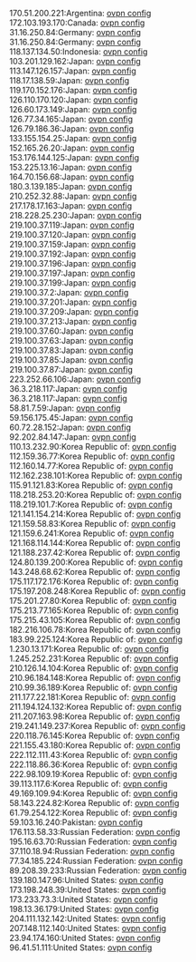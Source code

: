 170.51.200.221:Argentina: [ovpn config](vpn/170_51_200_221.ovpn)  
172.103.193.170:Canada: [ovpn config](vpn/172_103_193_170.ovpn)  
31.16.250.84:Germany: [ovpn config](vpn/31_16_250_84.ovpn)  
31.16.250.84:Germany: [ovpn config](vpn/31_16_250_84.ovpn)  
118.137.134.50:Indonesia: [ovpn config](vpn/118_137_134_50.ovpn)  
103.201.129.162:Japan: [ovpn config](vpn/103_201_129_162.ovpn)  
113.147.126.157:Japan: [ovpn config](vpn/113_147_126_157.ovpn)  
118.17.138.59:Japan: [ovpn config](vpn/118_17_138_59.ovpn)  
119.170.152.176:Japan: [ovpn config](vpn/119_170_152_176.ovpn)  
126.110.170.120:Japan: [ovpn config](vpn/126_110_170_120.ovpn)  
126.60.173.149:Japan: [ovpn config](vpn/126_60_173_149.ovpn)  
126.77.34.165:Japan: [ovpn config](vpn/126_77_34_165.ovpn)  
126.79.186.36:Japan: [ovpn config](vpn/126_79_186_36.ovpn)  
133.155.154.25:Japan: [ovpn config](vpn/133_155_154_25.ovpn)  
152.165.26.20:Japan: [ovpn config](vpn/152_165_26_20.ovpn)  
153.176.144.125:Japan: [ovpn config](vpn/153_176_144_125.ovpn)  
153.225.13.16:Japan: [ovpn config](vpn/153_225_13_16.ovpn)  
164.70.156.68:Japan: [ovpn config](vpn/164_70_156_68.ovpn)  
180.3.139.185:Japan: [ovpn config](vpn/180_3_139_185.ovpn)  
210.252.32.88:Japan: [ovpn config](vpn/210_252_32_88.ovpn)  
217.178.17.163:Japan: [ovpn config](vpn/217_178_17_163.ovpn)  
218.228.25.230:Japan: [ovpn config](vpn/218_228_25_230.ovpn)  
219.100.37.119:Japan: [ovpn config](vpn/219_100_37_119.ovpn)  
219.100.37.120:Japan: [ovpn config](vpn/219_100_37_120.ovpn)  
219.100.37.159:Japan: [ovpn config](vpn/219_100_37_159.ovpn)  
219.100.37.192:Japan: [ovpn config](vpn/219_100_37_192.ovpn)  
219.100.37.196:Japan: [ovpn config](vpn/219_100_37_196.ovpn)  
219.100.37.197:Japan: [ovpn config](vpn/219_100_37_197.ovpn)  
219.100.37.199:Japan: [ovpn config](vpn/219_100_37_199.ovpn)  
219.100.37.2:Japan: [ovpn config](vpn/219_100_37_2.ovpn)  
219.100.37.201:Japan: [ovpn config](vpn/219_100_37_201.ovpn)  
219.100.37.209:Japan: [ovpn config](vpn/219_100_37_209.ovpn)  
219.100.37.213:Japan: [ovpn config](vpn/219_100_37_213.ovpn)  
219.100.37.60:Japan: [ovpn config](vpn/219_100_37_60.ovpn)  
219.100.37.63:Japan: [ovpn config](vpn/219_100_37_63.ovpn)  
219.100.37.83:Japan: [ovpn config](vpn/219_100_37_83.ovpn)  
219.100.37.85:Japan: [ovpn config](vpn/219_100_37_85.ovpn)  
219.100.37.87:Japan: [ovpn config](vpn/219_100_37_87.ovpn)  
223.252.66.106:Japan: [ovpn config](vpn/223_252_66_106.ovpn)  
36.3.218.117:Japan: [ovpn config](vpn/36_3_218_117.ovpn)  
36.3.218.117:Japan: [ovpn config](vpn/36_3_218_117.ovpn)  
58.81.7.59:Japan: [ovpn config](vpn/58_81_7_59.ovpn)  
59.156.175.45:Japan: [ovpn config](vpn/59_156_175_45.ovpn)  
60.72.28.152:Japan: [ovpn config](vpn/60_72_28_152.ovpn)  
92.202.84.147:Japan: [ovpn config](vpn/92_202_84_147.ovpn)  
110.13.232.90:Korea Republic of: [ovpn config](vpn/110_13_232_90.ovpn)  
112.159.36.77:Korea Republic of: [ovpn config](vpn/112_159_36_77.ovpn)  
112.160.14.77:Korea Republic of: [ovpn config](vpn/112_160_14_77.ovpn)  
112.162.238.101:Korea Republic of: [ovpn config](vpn/112_162_238_101.ovpn)  
115.91.121.83:Korea Republic of: [ovpn config](vpn/115_91_121_83.ovpn)  
118.218.253.20:Korea Republic of: [ovpn config](vpn/118_218_253_20.ovpn)  
118.219.101.7:Korea Republic of: [ovpn config](vpn/118_219_101_7.ovpn)  
121.141.154.214:Korea Republic of: [ovpn config](vpn/121_141_154_214.ovpn)  
121.159.58.83:Korea Republic of: [ovpn config](vpn/121_159_58_83.ovpn)  
121.159.6.241:Korea Republic of: [ovpn config](vpn/121_159_6_241.ovpn)  
121.168.114.144:Korea Republic of: [ovpn config](vpn/121_168_114_144.ovpn)  
121.188.237.42:Korea Republic of: [ovpn config](vpn/121_188_237_42.ovpn)  
124.80.139.200:Korea Republic of: [ovpn config](vpn/124_80_139_200.ovpn)  
143.248.68.62:Korea Republic of: [ovpn config](vpn/143_248_68_62.ovpn)  
175.117.172.176:Korea Republic of: [ovpn config](vpn/175_117_172_176.ovpn)  
175.197.208.248:Korea Republic of: [ovpn config](vpn/175_197_208_248.ovpn)  
175.201.27.80:Korea Republic of: [ovpn config](vpn/175_201_27_80.ovpn)  
175.213.77.165:Korea Republic of: [ovpn config](vpn/175_213_77_165.ovpn)  
175.215.43.105:Korea Republic of: [ovpn config](vpn/175_215_43_105.ovpn)  
182.216.106.78:Korea Republic of: [ovpn config](vpn/182_216_106_78.ovpn)  
183.99.225.124:Korea Republic of: [ovpn config](vpn/183_99_225_124.ovpn)  
1.230.13.171:Korea Republic of: [ovpn config](vpn/1_230_13_171.ovpn)  
1.245.252.231:Korea Republic of: [ovpn config](vpn/1_245_252_231.ovpn)  
210.126.14.104:Korea Republic of: [ovpn config](vpn/210_126_14_104.ovpn)  
210.96.184.148:Korea Republic of: [ovpn config](vpn/210_96_184_148.ovpn)  
210.99.36.189:Korea Republic of: [ovpn config](vpn/210_99_36_189.ovpn)  
211.177.22.181:Korea Republic of: [ovpn config](vpn/211_177_22_181.ovpn)  
211.194.124.132:Korea Republic of: [ovpn config](vpn/211_194_124_132.ovpn)  
211.207.163.98:Korea Republic of: [ovpn config](vpn/211_207_163_98.ovpn)  
219.241.149.237:Korea Republic of: [ovpn config](vpn/219_241_149_237.ovpn)  
220.118.76.145:Korea Republic of: [ovpn config](vpn/220_118_76_145.ovpn)  
221.155.43.180:Korea Republic of: [ovpn config](vpn/221_155_43_180.ovpn)  
222.112.111.43:Korea Republic of: [ovpn config](vpn/222_112_111_43.ovpn)  
222.118.86.36:Korea Republic of: [ovpn config](vpn/222_118_86_36.ovpn)  
222.98.109.19:Korea Republic of: [ovpn config](vpn/222_98_109_19.ovpn)  
39.113.117.6:Korea Republic of: [ovpn config](vpn/39_113_117_6.ovpn)  
49.169.109.94:Korea Republic of: [ovpn config](vpn/49_169_109_94.ovpn)  
58.143.224.82:Korea Republic of: [ovpn config](vpn/58_143_224_82.ovpn)  
61.79.254.122:Korea Republic of: [ovpn config](vpn/61_79_254_122.ovpn)  
59.103.16.240:Pakistan: [ovpn config](vpn/59_103_16_240.ovpn)  
176.113.58.33:Russian Federation: [ovpn config](vpn/176_113_58_33.ovpn)  
195.16.63.70:Russian Federation: [ovpn config](vpn/195_16_63_70.ovpn)  
37.110.18.94:Russian Federation: [ovpn config](vpn/37_110_18_94.ovpn)  
77.34.185.224:Russian Federation: [ovpn config](vpn/77_34_185_224.ovpn)  
89.208.39.233:Russian Federation: [ovpn config](vpn/89_208_39_233.ovpn)  
139.180.147.96:United States: [ovpn config](vpn/139_180_147_96.ovpn)  
173.198.248.39:United States: [ovpn config](vpn/173_198_248_39.ovpn)  
173.233.73.3:United States: [ovpn config](vpn/173_233_73_3.ovpn)  
198.13.36.179:United States: [ovpn config](vpn/198_13_36_179.ovpn)  
204.111.132.142:United States: [ovpn config](vpn/204_111_132_142.ovpn)  
207.148.112.140:United States: [ovpn config](vpn/207_148_112_140.ovpn)  
23.94.174.160:United States: [ovpn config](vpn/23_94_174_160.ovpn)  
96.41.51.111:United States: [ovpn config](vpn/96_41_51_111.ovpn)  
